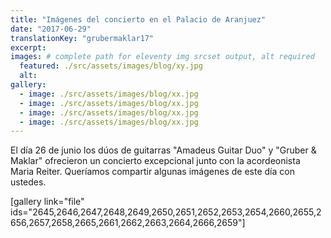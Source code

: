```yaml
---
title: "Imágenes del concierto en el Palacio de Aranjuez"
date: "2017-06-29"
translationKey: "grubermaklar17"
excerpt:
images: # complete path for eleventy img srcset output, alt required
  featured: ./src/assets/images/blog/xy.jpg
  alt:
gallery:
  - image: ./src/assets/images/blog/xx.jpg
  - image: ./src/assets/images/blog/xx.jpg
  - image: ./src/assets/images/blog/xx.jpg
  - image: ./src/assets/images/blog/xx.jpg
---
```


El día 26 de junio los dúos de guitarras "Amadeus Guitar Duo" y "Gruber & Maklar" ofrecieron un concierto excepcional junto con la acordeonista Maria Reiter. Queríamos compartir algunas imágenes de este día con ustedes.

\[gallery link="file" ids="2645,2646,2647,2648,2649,2650,2651,2652,2653,2654,2660,2655,2656,2657,2658,2665,2661,2662,2663,2664,2666,2659"\]

